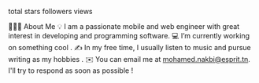 
total stars followers views

👨🏻‍💻 About Me
💡 I am a passionate mobile and web engineer  with great interest in developing and programming software.
💻 I’m currently working on something cool .
✍️ In my free time, I usually listen to music and pursue writing as my hobbies .
✉️ You can email me at mohamed.nakbi@esprit.tn. I'll try to respond as soon as possible !


